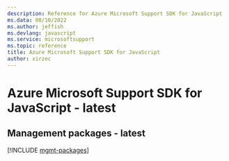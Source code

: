 ```yaml
---
description: Reference for Azure Microsoft Support SDK for JavaScript
ms.data: 08/10/2022
ms.author: jeffish
ms.devlang: javascript
ms.service: microsoftsupport
ms.topic: reference
title: Azure Microsoft Support SDK for JavaScript
author: xirzec
---
```

# Azure Microsoft Support SDK for JavaScript - latest

## Management packages - latest
[!INCLUDE [mgmt-packages](microsoft-support-mgmt-index.md)]